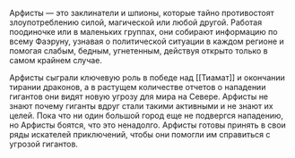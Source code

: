 Арфисты — это заклинатели и шпионы, которые тайно противостоят злоупотреблению силой, магической или любой другой. Работая поодиночке или в маленьких группах, они собирают информацию по всему Фаэруну, узнавая о политической ситуации в каждом регионе и помогая слабым, бедным, угнетенным, действуя открыто только в самом крайнем случае. 

Арфисты сыграли ключевую роль в победе над [[Тиамат]] и окончании тирании драконов, а в растущем количестве отчетов о нападении гигантов они видят новую угрозу для мира на Севере. Арфисты не знают почему гиганты вдруг стали такими активными и не знают их целей. Пока что ни один большой город еще не подвергся нападению, но Арфисты боятся, что это ненадолго. Арфисты готовы принять в свои ряды искателей приключений, чтобы они помогли им справиться с угрозой гигантов.